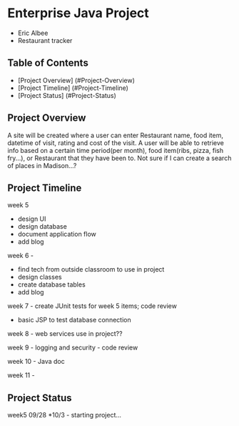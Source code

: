 # Enterprise Java Project

* Eric Albee
* Restaurant tracker

## Table of Contents
- [Project Overview] (#Project-Overview)
- [Project Timeline] (#Project-Timeline)
- [Project Status] (#Project-Status)

## <a name="Project-Overview"></a>Project Overview
A site will be created where a user can enter Restaurant name, food item, datetime of visit, rating and cost of the visit.
A user will be able to retrieve info based on a certain time period(per month), food item(ribs, pizza, fish fry...), or Restaurant that they have been to.
Not sure if I can create a search of places in Madison...?

## <a name="Project-Timeline"></a> Project Timeline
week 5
* design UI
* design database
* document application flow
* add blog

week 6 -
* find tech from outside classroom to use in project
* design classes
* create database tables
* add blog

week 7 - create JUnit tests for week 5 items; code review
* basic JSP to test database connection

week 8 - web services use in project??

week 9 - logging and security - code review

week 10 - Java doc

week 11 -

## <a name="Project-Status"></a> Project Status
week5 09/28
*10/3 - starting project...
